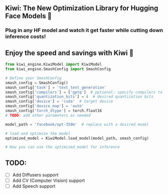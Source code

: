 ## Kiwi: The New Optimization Library for Hugging Face Models 🚀

### Plug in any HF model and watch it get faster while cutting down inference costs!

## Enjoy the speed and savings with Kiwi 🥝


```python
from kiwi_engine.KiwiModel import KiwiModel
from kiwi_engine.SmashConfig import SmashConfig

# Define your SmashConfig
smash_config = SmashConfig()
smash_config['task'] = 'text_text_generation'
smash_config['compilers'] = ['gptq']  # pptional: specify compilers to use
smash_config['quantization_bits'] = 4  # desired quantization bits
smash_config['device'] = 'cuda'  # target device
smash_config['device_map'] = 'auto'
smash_config['torch_dtype'] = torch.float16
# TODO: add other parameters as needed

model_path = 'facebook/opt-350m'  # replace with a desired model

# load and optimize the model
optimized_model = KiwiModel.load_model(model_path, smash_config)

# Now you can use the optimized_model for inference

```
## TODO:
- [ ] Add Diffusers support
- [ ] Add CV (Computer Vision) support
- [ ] Add Speech support
